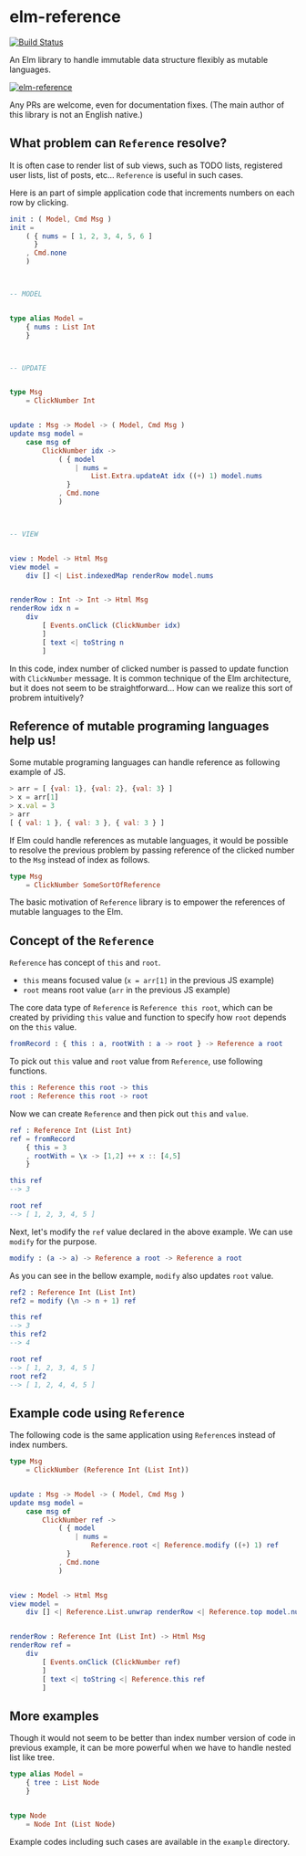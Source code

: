 # elm-reference

[![Build Status](https://travis-ci.org/arowM/elm-reference.svg?branch=master)](https://travis-ci.org/arowM/elm-reference)

An Elm library to handle immutable data structure flexibly as mutable languages.

[![elm-reference](https://user-images.githubusercontent.com/1481749/43362612-bf6c7666-9329-11e8-8542-2831fbfe4cab.png)](https://twitter.com/hashtag/%E3%81%95%E3%81%8F%E3%82%89%E3%81%A1%E3%82%83%E3%82%93%E6%97%A5%E8%A8%98?src=hash)

Any PRs are welcome, even for documentation fixes.  (The main author of this library is not an English native.)

## What problem can `Reference` resolve?

It is often case to render list of sub views, such as TODO lists, registered user lists, list of posts, etc...
`Reference` is useful in such cases.

Here is an part of simple application code that increments numbers on each row by clicking.

```elm
init : ( Model, Cmd Msg )
init =
    ( { nums = [ 1, 2, 3, 4, 5, 6 ]
      }
    , Cmd.none
    )



-- MODEL


type alias Model =
    { nums : List Int
    }



-- UPDATE


type Msg
    = ClickNumber Int


update : Msg -> Model -> ( Model, Cmd Msg )
update msg model =
    case msg of
        ClickNumber idx ->
            ( { model
                | nums =
                    List.Extra.updateAt idx ((+) 1) model.nums
              }
            , Cmd.none
            )



-- VIEW


view : Model -> Html Msg
view model =
    div [] <| List.indexedMap renderRow model.nums


renderRow : Int -> Int -> Html Msg
renderRow idx n =
    div
        [ Events.onClick (ClickNumber idx)
        ]
        [ text <| toString n
        ]
```

In this code, index number of clicked number is passed to update function with `ClickNumber` message.
It is common technique of the Elm architecture, but it does not seem to be straightforward...
How can we realize this sort of probrem intuitively?

## Reference of mutable programing languages help us!

Some mutable programing languages can handle reference as following example of JS.

```js
> arr = [ {val: 1}, {val: 2}, {val: 3} ]
> x = arr[1]
> x.val = 3
> arr
[ { val: 1 }, { val: 3 }, { val: 3 } ]
```

If Elm could handle references as mutable languages, it would be possible to resolve the previous problem by passing reference of the clicked number to the `Msg` instead of index as follows.

```elm
type Msg
    = ClickNumber SomeSortOfReference
```

The basic motivation of `Reference` library is to empower the references of mutable languages to the Elm.

## Concept of the `Reference`

`Reference` has concept of `this` and `root`.

* `this` means focused value (`x = arr[1]` in the previous JS example)
* `root` means root value (`arr` in the previous JS example)

The core data type of `Reference` is `Reference this root`, which can be created by prividing `this` value and function to specify how `root` depends on the `this` value.

```elm
fromRecord : { this : a, rootWith : a -> root } -> Reference a root
```

To pick out `this` value and `root` value from `Reference`, use following functions.

```elm
this : Reference this root -> this
root : Reference this root -> root
```

Now we can create `Reference` and then pick out `this` and `value`.

```elm
ref : Reference Int (List Int)
ref = fromRecord
    { this = 3
    , rootWith = \x -> [1,2] ++ x :: [4,5]
    }

this ref
--> 3

root ref
--> [ 1, 2, 3, 4, 5 ]
```

Next, let's modify the `ref` value declared in the above example.
We can use `modify` for the purpose.

```elm
modify : (a -> a) -> Reference a root -> Reference a root
```

As you can see in the bellow example, `modify` also updates `root` value.

```elm
ref2 : Reference Int (List Int)
ref2 = modify (\n -> n + 1) ref

this ref
--> 3
this ref2
--> 4

root ref
--> [ 1, 2, 3, 4, 5 ]
root ref2
--> [ 1, 2, 4, 4, 5 ]
```

## Example code using `Reference`

The following code is the same application using `Reference`s instead of index numbers.

```elm
type Msg
    = ClickNumber (Reference Int (List Int))


update : Msg -> Model -> ( Model, Cmd Msg )
update msg model =
    case msg of
        ClickNumber ref ->
            ( { model
                | nums =
                    Reference.root <| Reference.modify ((+) 1) ref
              }
            , Cmd.none
            )


view : Model -> Html Msg
view model =
    div [] <| Reference.List.unwrap renderRow <| Reference.top model.nums


renderRow : Reference Int (List Int) -> Html Msg
renderRow ref =
    div
        [ Events.onClick (ClickNumber ref)
        ]
        [ text <| toString <| Reference.this ref
        ]
```

## More examples

Though it would not seem to be better than index number version of code in previous example,
it can be more powerful when we have to handle nested list like tree.

```elm
type alias Model =
    { tree : List Node
    }


type Node
    = Node Int (List Node)
```

Example codes including such cases are available in the `example` directory.
